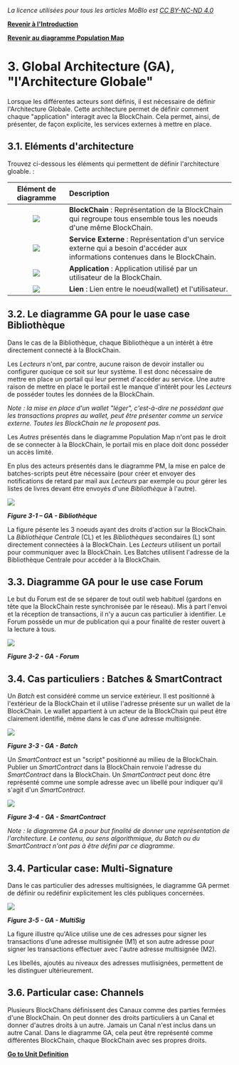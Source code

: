 _La licence utilisées pour tous les articles MoBlo est_ [_CC BY-NC-ND 4.0_](https://creativecommons.org/licenses/by-nc-nd/4.0/)

[**Revenir à l'Introduction**](/README.md)

[**Revenir au diagramme Population Map**](/02-pm.md)

# 3.    Global Architecture \(GA\), "l'Architecture Globale"

Lorsque les différentes acteurs sont définis, il est nécessaire de définir l'Architecture Globale. Cette architecture permet de définir comment chaque "application" interagit avec la BlockChain. Cela permet, ainsi, de présenter, de façon explicite, les services externes à mettre en place.

## 3.1.    Eléments d'architecture

Trouvez ci-dessous les éléments qui permettent de définir l'architecture gloable. :

| Elément de diagramme | Description |
| :---: | :--- |
| ![](/Img/GA-BC.png) | **BlockChain** : Représentation de la BlockChain qui regroupe tous ensemble tous les noeuds d'une même BlockChain. |
| ![](/Img/GA-ExtServ.png) | **Service Externe** : Représentation d'un service externe qui a besoin d'accéder aux informations contenues dans le BlockChain. |
| ![](/Img/GA-Application.png) | **Application** : Application utilisé par un utilisateur de la BlockChain. |
| ![](/Img/GA-Link.png) | **Lien** : Lien entre le noeud\(wallet\) et l'utilisateur. |

## 3.2.    Le diagramme GA pour le uase case Bibliothèque

Dans le cas de la Bibliothèque, chaque Bibliothèque a un intérêt à être directement connecté à la BlockChain.

Les _Lecteurs_ n'ont, par contre, aucune raison de devoir installer ou configurer quoique ce soit sur leur système. Il est donc nécessaire de mettre en place un portail qui leur permet d'accéder au service. Une autre raison de mettre en place le portail est le manque d'intérêt pour les _Lecteurs_ de posséder toutes les données de la BlockChain.

_Note : la mise en place d'un wallet "léger", c'est-à-dire ne possédant que les transactions propres au wallet, peut être présenter comme un service externe. Toutes les BlockChain ne le proposent pas._

Les _Autres_ présentés dans le diagramme Population Map n'ont pas le droit de se connecter à la BlockChain, le portail mis en place doit donc posséder un accès limité.

En plus des acteurs présentés dans le diagramme PM, la mise en palce de batches-scripts peut être nécessaire \(pour créer et envoyer des notifications de retard par mail aux _Lecteurs_ par exemple ou pour gérer les listes de livres devant être envoyés d'une _Bibliothèque_ à l'autre\).

![](/Img/GA-Library.png)

_**Figure 3-1 – GA - Bibliothèque**_

La figure pésente les 3 noeuds ayant des droits d'action sur la BlockChain. La _Bibliothèque Centrale_ \(CL\) et les _Bibliothèques_ secondaires \(L\) sont directement connectées à la BlockChain. Les _Lecteurs_ utilisent un portail pour communiquer avec la BlockChain. Les Batches utilisent l'adresse de la Bibliothèque Centrale pour accéder à la BlockChain.

## 3.3.    Diagramme GA pour le use case Forum

Le but du Forum est de se séparer de tout outil web habituel \(gardons en tête que la BlockChain reste synchronisée par le réseau\). Mis à part l'envoi et la réception de transactions, il n'y a aucun cas particulier à identifier. Le Forum possède un mur de publication qui a pour finalité de rester ouvert à la lecture à tous.

![](/Img/GA-Forum.png)

_**Figure 3-2 - GA - Forum**_

## 3.4.    Cas particuliers : Batches & SmartContract

Un _Batch_ est considéré comme un service extérieur. Il est positionné à l'extérieur de la BlockChain et il utilise l'adresse présente sur un wallet de la BlockChain. Le wallet appartient à un acteur de la BlockChain qui peut être clairement identifié, même dans le cas d'une adresse multisignée.

![](/Img/GA-Batch.png)

_**Figure 3-3 - GA - Batch**_

Un _SmartContract_ est un "script" positionné au milieu de la BlockChain. Publier un _SmartContract_ dans la BlockChain renvoie l'adresse du _SmartContract_ dans la BlockChain. Un _SmartContract_ peut donc être représenté comme une somple adresse avec un libellé pour indiquer qu'il s'agit d'un _SmartContract_.

![](/Img/GA-SC.png)

_**Figure 3-4 - GA - SmartContract**_

_Note : le diagramme GA a pour but finalité de donner une représentation de l'architecture. Le contenu, au sens algorithmique, du Batch ou du SmartContract n'ont pas à être défini par ce diagramme._

## 3.4.    Particular case: Multi-Signature

Dans le cas particulier des adresses multisignées, le diagramme GA permet de définir ou redéfinir explicitement les clés publiques concernées.

![](/Img/GA-MultiSig.png)

_**Figure 3-5 - GA - MultiSig**_

La figure illustre qu'Alice utilise une de ces adresses pour signer les transactions d'une adresse multisignée \(M1\) et son autre adresse pour signer les transactions effectuer avec l'autre adresse multisignée \(M2\).

Les libellés, ajoutés au niveaux des adresses mutlisignées, permettent de les distinguer ultérieurement.

## 3.6.    Particular case: Channels

Plusieurs BlockChans définissent des Canaux comme des parties fermées d'une BlockChain. On peut donner des droits particuliers à un Canal et donner d'autres droits à un autre. Jamais un Canal n'est inclus dans un autre Canal. Dans le diagramme GA, cela peut être représenté comme différentes BlockChain, chaque BlockChain avec ses propres droits.

[**Go to Unit Definition**](/04-ud.md)

